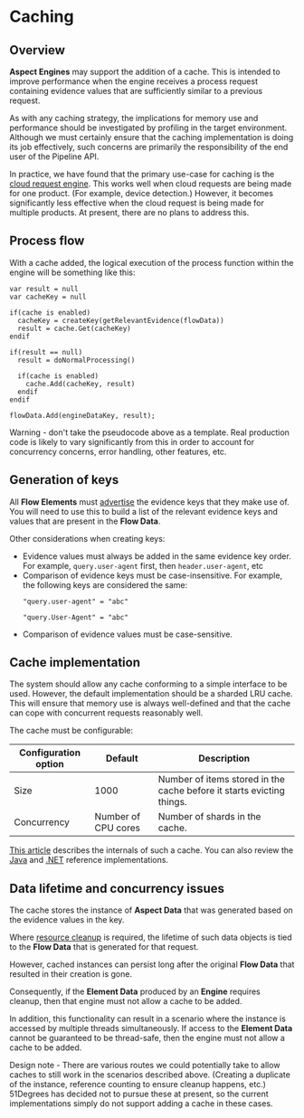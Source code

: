# Caching

## Overview

**Aspect Engines** may support the addition of a cache. 
This is intended to improve performance when the engine receives a process 
request containing evidence values that are sufficiently similar to a previous request.

As with any caching strategy, the implications for memory use and 
performance should be investigated by profiling in the target environment.
Although we must certainly ensure that the caching implementation is doing its 
job effectively, such concerns are primarily the responsibility of the end 
user of the Pipeline API.

In practice, we have found that the primary use-case for caching is the
[cloud request engine](../pipeline-elements/cloud-request-engine.md).
This works well when cloud requests are being made for one product. 
(For example, device detection.) However, it becomes significantly less 
effective when the cloud request is being made for multiple products.
At present, there are no plans to address this.

## Process flow

With a cache added, the logical execution of the process function within
the engine will be something like this:

```
var result = null
var cacheKey = null

if(cache is enabled)
  cacheKey = createKey(getRelevantEvidence(flowData))
  result = cache.Get(cacheKey)
endif

if(result == null)
  result = doNormalProcessing()

  if(cache is enabled)
    cache.Add(cacheKey, result)
  endif
endif

flowData.Add(engineDataKey, result);
```

Warning - don't take the pseudocode above as a template. Real production code 
is likely to vary significantly from this in order to account for concurrency 
concerns, error handling, other features, etc.

## Generation of keys

All **Flow Elements** must [advertise](advertise-accepted-evidence.md) the 
evidence keys that they make use of.
You will need to use this to build a list of the relevant evidence keys 
and values that are present in the **Flow Data**.

Other considerations when creating keys:
- Evidence values must always be added in the same evidence key order.
  For example, `query.user-agent` first, then `header.user-agent`, etc
- Comparison of evidence keys must be case-insensitive. For example, 
  the following keys are considered the same:
  ```
  "query.user-agent" = "abc"
  ```
  ```
  "query.User-Agent" = "abc"
  ```
- Comparison of evidence values must be case-sensitive.

## Cache implementation

The system should allow any cache conforming to a simple interface to be 
used.
However, the default implementation should be a sharded LRU cache.
This will ensure that memory use is always well-defined and that the cache
can cope with concurrent requests reasonably well.

The cache must be configurable:

| Configuration option | Default             | Description                                                           |
|----------------------|---------------------|-----------------------------------------------------------------------|
| Size                 | 1000                | Number of items stored in the cache before it starts evicting things. |
| Concurrency          | Number of CPU cores | Number of shards in the cache.                                        |

[This article](https://medium.com/@yewang2018/lru-cache-design-8257850a69fe) 
describes the internals of such a cache. You can also review the 
[Java](https://github.com/51Degrees/pipeline-java/blob/master/pipeline.caching/src/main/java/fiftyone/caching/LruCacheBase.java)
and [.NET](https://github.com/51Degrees/caching-dotnet/blob/master/FiftyOne.Caching/LruCacheBase.cs)
reference implementations.

## Data lifetime and concurrency issues

The cache stores the instance of **Aspect Data** that was generated based 
on the evidence values in the key.

Where [resource cleanup](resource-cleanup.md) is required, the lifetime 
of such data objects is tied to the **Flow Data** that is generated for 
that request.

However, cached instances can persist long after the original **Flow Data**
that resulted in their creation is gone.

Consequently, if the **Element Data** produced by an **Engine** requires 
cleanup, then that engine must not allow a cache to be added.

In addition, this functionality can result in a scenario where the 
instance is accessed by multiple threads simultaneously.
If access to the **Element Data** cannot be guaranteed to be thread-safe, 
then the engine must not allow a cache to be added.

Design note - There are various routes we could potentially take to allow
caches to still work in the scenarios described above. (Creating a duplicate 
of the instance, reference counting to ensure cleanup happens, etc.)
51Degrees has decided not to pursue these at present, so the current 
implementations simply do not support adding a cache in these cases.
